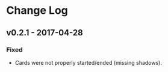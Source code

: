 # Change Log
## v0.2.1 - 2017-04-28
### Fixed
- Cards were not properly started/ended (missing shadows).
